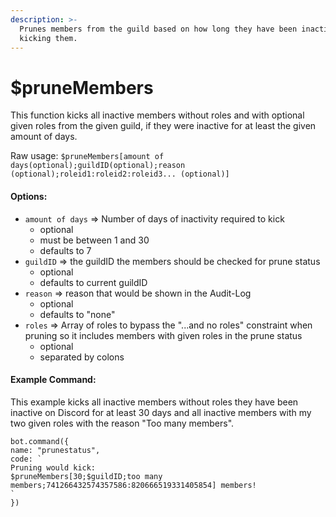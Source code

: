 ```yaml
---
description: >-
  Prunes members from the guild based on how long they have been inactive, by
  kicking them.
---
```


# $pruneMembers

This function kicks all inactive members without roles and with optional given roles from the given guild, if they were inactive for at least the given amount of days.

Raw usage: `$pruneMembers[amount of days(optional);guildID(optional);reason (optional);roleid1:roleid2:roleid3... (optional)]`

#### Options:

* `amount of days` => Number of days of inactivity required to kick
  * optional
  * must be between 1 and 30
  * defaults to 7
* `guildID` => the guildID the members should be checked for prune status
  * optional
  * defaults to current guildID
* `reason` => reason that would be shown in the Audit-Log
  * optional
  * defaults to "none"
* `roles` => Array of roles to bypass the "...and no roles" constraint when pruning so it includes members with given roles in the prune status
  * optional
  * separated by colons

#### Example Command:

This example kicks all inactive members without roles they have been inactive on Discord for at least 30 days and all inactive members with my two given roles with the reason "Too many members".

```
bot.command({
name: "prunestatus",
code: `
Pruning would kick:
$pruneMembers[30;$guildID;too many members;741266432574357586:820666519331405854] members!
`
})
```
